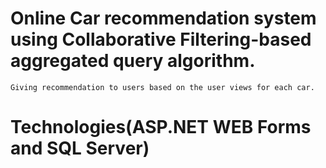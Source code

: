 # Online Car recommendation system using Collaborative Filtering-based aggregated query algorithm.
  	Giving recommendation to users based on the user views for each car.
# Technologies(ASP.NET WEB Forms and SQL Server)


